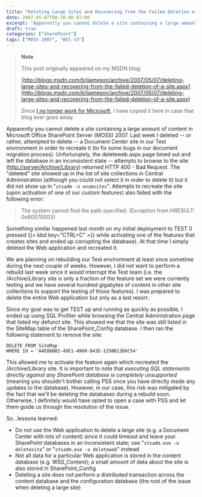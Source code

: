 ```yaml
---
title: "Deleting Large Sites and Recovering from the Failed Deletion of a Site"
date: 2007-05-07T00:28:00-07:00
excerpt: "Apparently you cannot delete a site containing a large amount of content in Microsoft Office SharePoint Server (MOSS) 2007. Last week I deleted -- or rather, attempted to delete – a Document Center site in our Test environment in order to recreate it..."
draft: true
categories: ["SharePoint"]
tags: ["MOSS 2007", "WSS v3"]
---
```


> **Note**
>
> This post originally appeared on my MSDN blog:
>
> [http://blogs.msdn.com/b/jjameson/archive/2007/05/07/deleting-large-sites-and-recovering-from-the-failed-deletion-of-a-site.aspx](http://blogs.msdn.com/b/jjameson/archive/2007/05/07/deleting-large-sites-and-recovering-from-the-failed-deletion-of-a-site.aspx)
>
> Since
> [I no longer work for Microsoft](/blog/jjameson/2011/09/02/last-day-with-microsoft), I have copied it here in case that blog
> ever goes away.

Apparently you cannot delete a site containing a large amount of content in Microsoft  Office SharePoint Server (MOSS) 2007. Last week I deleted -- or rather, attempted  to delete -- a Document Center site in our Test environment in order to recreate  it (to fix some bugs in our document migration process). Unfortunately, the deleteweb.aspx  page timed out and left the database in an inconsistent state -- attempts to browse  to the site ([http://server/Archive/Library](http://server/Archive/Library))  returned HTTP 400 - Bad Request. The "deleted" site showed up in the list of site  collections in Central Administration (although you could not select it in order  to delete it) but it did not show up in "`stsadm -o enumsites`". Attempts  to recreate the site (upon activation of one of our custom features) also failed  with the following error:

> The system cannot find the path specified. (Exception from HRESULT: 0x80070003)

Something similar happened last month on my initial deployment to TEST (I pressed {{< kbd key="CTRL+C" >}} while activating one of the features that creates sites and ended  up corrupting the database). At that time I simply deleted the Web application and  recreated it.

We are planning on rebuilding our Test environment at least once sometime during  the next couple of weeks. However, I did not want to perform a rebuild last week  since it would interrupt the Test team (i.e. the /Archive/Library site is only a  fraction of the feature set we were currently testing and we have several hundred  gigabytes of content in other site collections to support the testing of those features).  I was prepared to delete the entire Web application but only as a last resort.

Since my goal was to get TEST up and running as quickly as possible, I ended  up using SQL Profiler while browsing the Central Administration page that listed  my defunct site. This showed me that the site was still listed in the SiteMap table  of the SharePoint\_Config database. I then ran the following statement to remove  the site:

```
DELETE FROM SiteMap
WHERE Id = 'A4E86B02-49E1-4960-843E-125BB13D6C54'
```

This allowed me to activate the feature again which recreated the /Archive/Library  site. It is important to note that *executing SQL statements directly against
any SharePoint database is completely unsupported* (meaning you shouldn't bother  calling PSS once you have directly made any updates to the database). However, in  our case, this risk was mitigated by the fact that we'll be deleting the databases  during a rebuild soon. Otherwise, I definitely would have opted to open a case with  PSS and let them guide us through the resolution of the issue.

So...lessons learned:

- Do not use the Web application to delete a large site (e.g. a Document Center
  with lots of content) since it could timeout and leave your SharePoint databases
  in an inconsistent state; use "`stsadm.exe -o deletesite`" or "`stsadm.exe -o deleteweb`" instead
- Not all data for a particular Web application is stored in the content database
  (e.g. WSS\_Content); a small amount of data about the site is also stored in
  SharePoint\_Config
- Deleting a site does not perform a distributed transaction across the content
  database and the configuration database (the root of the issue when deleting
  a large site)

